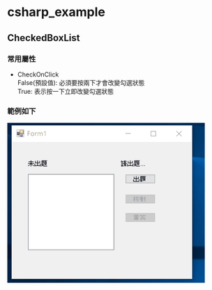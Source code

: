 # csharp_example

## CheckedBoxList

### 常用屬性

- CheckOnClick  
False(預設值): 必須要按兩下才會改變勾選狀態  
True:          表示按一下立即改變勾選狀態  


### 範例如下

![image](https://github.com/erwinchang/csharp_example/blob/ch07_CheckedListBox/gif/checkedlistbox.gif)